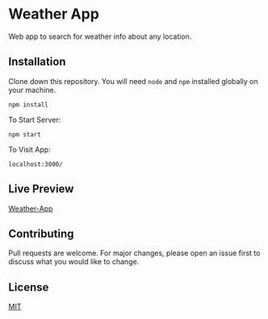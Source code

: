 # Weather App

Web app to search for weather info about any location.

## Installation

Clone down this repository. You will need `node` and `npm` installed globally on your machine.  

`npm install`

To Start Server:

`npm start`  

To Visit App:

`localhost:3000/`

## Live Preview

[Weather-App](https://rebrand.ly/82k91b4)

## Contributing
Pull requests are welcome. For major changes, please open an issue first to discuss what you would like to change.

## License
[MIT](https://github.com/dhatGuy/weather-app/blob/master/LICENSE)
